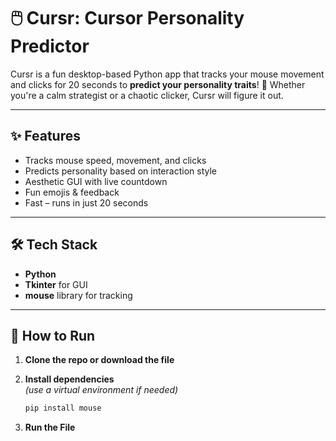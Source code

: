 # 🖱️ Cursr: Cursor Personality Predictor

Cursr is a fun desktop-based Python app that tracks your mouse movement and clicks for 20 seconds to **predict your personality traits**! 🎯 Whether you're a calm strategist or a chaotic clicker, Cursr will figure it out.

---

## ✨ Features

- Tracks mouse speed, movement, and clicks
- Predicts personality based on interaction style
- Aesthetic GUI with live countdown
- Fun emojis & feedback
- Fast – runs in just 20 seconds

---

## 🛠️ Tech Stack

- **Python**
- **Tkinter** for GUI
- **mouse** library for tracking

---

## 🚀 How to Run

1. **Clone the repo or download the file**

2. **Install dependencies**  
   *(use a virtual environment if needed)*

   ```bash
   pip install mouse

3. **Run the File**
